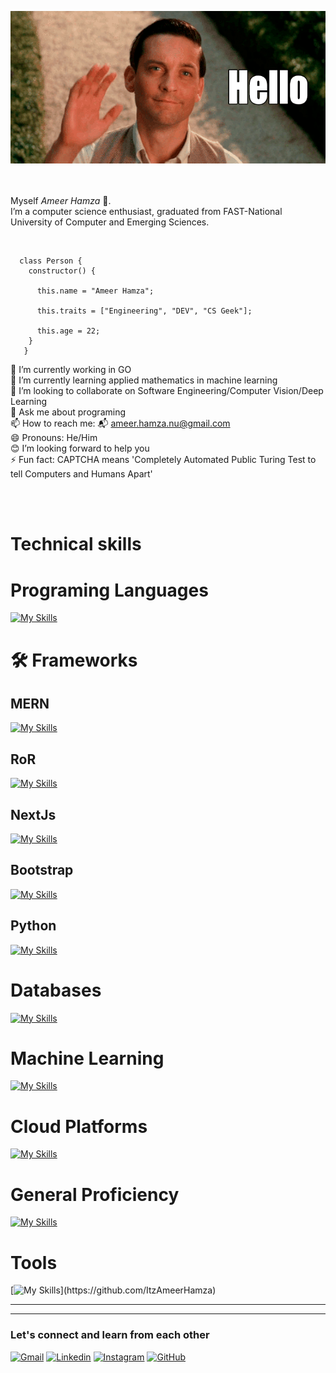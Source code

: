 ![Profile Image](https://github.com/ItzAmeerHamza/ItzAmeerHamza/blob/main/hello-gif-15.gif)  
<br />
<br />

Myself _Ameer Hamza_ 👋.  
I’m a computer science enthusiast, graduated from FAST-National University of Computer and Emerging Sciences.

<br />


```
  class Person {
    constructor() {

      this.name = "Ameer Hamza";

      this.traits = ["Engineering", "DEV", "CS Geek"];

      this.age = 22;                                                      
    }
   }
 ```


 🔭 I’m currently working in GO <br />
 🌱 I’m currently learning applied mathematics in machine learning <br />
 👯 I’m looking to collaborate on Software Engineering/Computer Vision/Deep Learning <br />
 💬 Ask me about programing <br />
 📫 How to reach me: 📬 ameer.hamza.nu@gmail.com <br />
 😄 Pronouns: He/Him <br />
 😊 I’m looking forward to help you <br />
 ⚡ Fun fact: CAPTCHA means 'Completely Automated Public Turing Test to tell Computers and Humans Apart' <br />
 
 <br />
 <br />
 
 # Technical skills
 # Programing Languages
 [![My Skills](https://skillicons.dev/icons?i=python,js,cpp,bash,php,golang,cs,html,css,sass,tailwind)](https://github.com/ItzAmeerHamza)
 
 
 # 🛠 Frameworks
 ## MERN
 [![My Skills](https://skillicons.dev/icons?i=mongodb,express,react,nodejs)](https://github.com/ItzAmeerHamza)
 ## RoR
 [![My Skills](https://skillicons.dev/icons?i=ruby,rails)](https://github.com/ItzAmeerHamza)
 ## NextJs
 [![My Skills](https://skillicons.dev/icons?i=nextjs)](https://github.com/ItzAmeerHamza)
 ## Bootstrap
 [![My Skills](https://skillicons.dev/icons?i=bootstrap)](https://github.com/ItzAmeerHamza)
 ## Python
 [![My Skills](https://skillicons.dev/icons?i=django,fastapi)](https://github.com/ItzAmeerHamza)

 
 # Databases
 [![My Skills](https://skillicons.dev/icons?i=mysql,sqlite,postgres,mongodb)](https://github.com/ItzAmeerHamza)
# Machine Learning
 [![My Skills](https://skillicons.dev/icons?i=qt,pytorch,py,opencv,matlab,tensorflow,sklearn)](https://github.com/ItzAmeerHamza)
# Cloud Platforms
 [![My Skills](https://skillicons.dev/icons?i=gcp,heroku,github)](https://github.com/ItzAmeerHamza)
# General Proficiency
 [![My Skills](https://skillicons.dev/icons?i=jquery,ts,postman,npm,anaconda,selenium,latex,git,github)](https://github.com/ItzAmeerHamza)
 # Tools
 [![My Skills](https://skillicons.dev/icons?i=notion,vscode,visualstudio,linux,pycharm,)](https://github.com/ItzAmeerHamza)

 ----
 ----
 ### Let's connect and learn from each other
  [![Gmail](https://skillicons.dev/icons?i=gmail)](mailto:your-email@gmail.com)
  [![Linkedin](https://skillicons.dev/icons?i=linkedin)](https://www.linkedin.com/in/contact-ameer-hamza/)
  [![Instagram](https://skillicons.dev/icons?i=instagram)](https://www.instagram.com/am33r_ham2a/)
  [![GitHub](https://skillicons.dev/icons?i=github)](https://github.com/ItzAmeerHamza)

<!--
**ItzAmeerHamza/ItzAmeerHamza** is a ✨ _special_ ✨ repository because its `README.md` (this file) appears on your GitHub profile.


Here are some ideas to get you started:
-->
